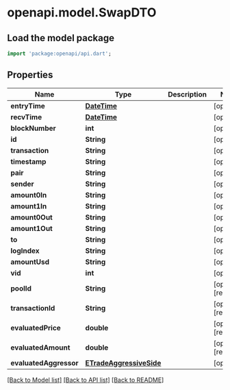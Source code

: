 # openapi.model.SwapDTO

## Load the model package
```dart
import 'package:openapi/api.dart';
```

## Properties
Name | Type | Description | Notes
------------ | ------------- | ------------- | -------------
**entryTime** | [**DateTime**](DateTime.md) |  | [optional] 
**recvTime** | [**DateTime**](DateTime.md) |  | [optional] 
**blockNumber** | **int** |  | [optional] 
**id** | **String** |  | [optional] 
**transaction** | **String** |  | [optional] 
**timestamp** | **String** |  | [optional] 
**pair** | **String** |  | [optional] 
**sender** | **String** |  | [optional] 
**amount0In** | **String** |  | [optional] 
**amount1In** | **String** |  | [optional] 
**amount0Out** | **String** |  | [optional] 
**amount1Out** | **String** |  | [optional] 
**to** | **String** |  | [optional] 
**logIndex** | **String** |  | [optional] 
**amountUsd** | **String** |  | [optional] 
**vid** | **int** |  | [optional] 
**poolId** | **String** |  | [optional] [readonly] 
**transactionId** | **String** |  | [optional] [readonly] 
**evaluatedPrice** | **double** |  | [optional] [readonly] 
**evaluatedAmount** | **double** |  | [optional] [readonly] 
**evaluatedAggressor** | [**ETradeAggressiveSide**](ETradeAggressiveSide.md) |  | [optional] 

[[Back to Model list]](../README.md#documentation-for-models) [[Back to API list]](../README.md#documentation-for-api-endpoints) [[Back to README]](../README.md)



